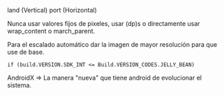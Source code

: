 
land (Vertical)
port  (Horizontal)

Nunca usar valores fijos de pixeles, usar (dp)s o directamente usar wrap_content o march_parent.

Para el escalado automático dar la imagen de mayor resolución para que use de base.

``` if (build.VERSION.SDK_INT <= Build.VERSION_CODES.JELLY_BEAN) ```

AndroidX => La manera "nueva" que tiene android de evolucionar el sistema.